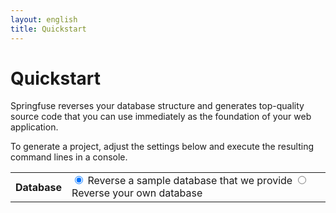 ```yaml
---
layout: english
title: Quickstart
---
```


# Quickstart

Springfuse reverses your database structure and generates top-quality source code that you can use immediately as the foundation of your web application.
	
To generate a project, adjust the settings below and execute the resulting command lines in a console.

<div>
<table>
<form>
	<tbody class="green-border">
		<tr>
			<th>Database</th>
			<td>
				<input type="radio" name="archetypeArtifactId" id="archetypeArtifactId3" value="quickstart-embedded-db-with-configuration" class="updateCommand" checked="checked">
				<label for="archetypeArtifactId3" title="No need to have a database, we will create an embedded database for you, and reverse it">Reverse a sample database that we provide</label>
				<input type="radio" name="archetypeArtifactId" id="archetypeArtifactId1" value="quickstart" class="updateCommand">
				<label for="archetypeArtifactId1" title="You just need to provide some basic info so our plugin can reverse your database.  do not try this with production database, use your development database.">Reverse your own database</label>
			</td>
		</tr>
		<tr class="jdbc-properties" style="display: none">
			<th>Jdbc driver</th>
			<td>
				<table>
					<tbody>
						<tr>
							<td colspan="2">
								Which JDBC driver should springfuse plugin use to access your database ?
							</td>
						</tr>
						<tr>
							<th><label for="dbType">Database Vendor</label></th>
							<td>
								<select id="dbType" name="dbType" class="updateCommand">
									<option value="mysql">mysql</option>
									<option value="oracle">oracle</option>
									<option value="h2">h2</option>
									<option value="postgresql">postgresql</option>
									<option value="other">other</option>
								</select>
								<p id="oracle-database" style="display: none" class="important">
									<a href="/install-oracle-jdbc-driver-in-maven-repository">You must install and configure your Oracle JDBC driver first</a>
								</p>
							</td>
						</tr>
						<tr>
							<th><label for="jdbcGroupId">Maven groupId</label></th>
							<td><input type="text" name="jdbcGroupId" id="jdbcGroupId" value="" class="updateCommand"></td>
						</tr>
						<tr>
							<th><label for="jdbcArtifactId">Maven artifactId</label></th>
							<td><input type="text" name="jdbcArtifactId" id="jdbcArtifactId" value="" class="updateCommand"></td>
						</tr>
						<tr>
							<th><label for="jdbcGroupId">Version</label></th>
							<td><input type="text" name="jdbcVersion" id="jdbcVersion" value="" class="updateCommand"></td>
						</tr>
						<tr>
							<th><label for="jdbcDriver">Driver class</label></th>
							<td><input type="text" name="jdbcDriver" id="jdbcDriver" value="" class="updateCommand"></td>
						</tr>
					</tbody>
				</table>
			</td>
		</tr>
		<tr class="jdbc-properties"  style="display: none">
			<th>Jdbc connectivity</th>
			<td>
				<table>
					<tbody class="no-border">
						<tr>
							<td colspan="2">
								Please provide your database credentials so the springfuse plugin can connect to your database and reverse it.
								<p class="important">
								Do not provide here your production database credentials. You should only reverse a database used for development.
								
								These settings will be used as well in the generated project to access your database.
							</td>
						</tr>
						<tr>
							<th><label for="jdbcUrl">Url</label></th>
							<td><input type="text" name="jdbcUrl" id="jdbcUrl" value="" size="40" class="updateCommand"></td>
						</tr>
						<tr>
							<th><label for="jdbcUser">User</label></th>
							<td><input type="text" name="jdbcUser" id="jdbcUser" value="" class="updateCommand"></td>
						</tr>
						<tr>
							<th><label for="jdbcPassword">Password</label></th>
							<td><input type="text" name="jdbcPassword" id="jdbcPassword" value="" class="updateCommand"></td>
						</tr>
					</tbody>
				</table>
			</td>
		</tr>
		<tr>
			<th>Project root package</th>
			<td>
				<input type="text" id="groupId" size="40" value="com.company.project" class="required packageName updateCommand">
			</td>
		</tr>
		<tr>
			<th>Project name</th>
			<td>
				<input type="text" id="artifactId" value="myproject" class="required lettersNumbers updateCommand">
			</td>
		</tr>
		<tr>
			<th>Front end technology</th>
			<td>
				<select id="frontEnd" class="required" class="updateCommand">
					<option value="jsf2Primefaces" selected="selected">JSF2 + PrimeFaces + Spring WebFlow</option>
					<option value="springMvc">Spring MVC + JQuery</option>
					<option value="backendOnly">None, generate only the backend: JPA2 Entities, DAOs, etc.</option>
				</select>
			</td>
		</tr>
		<tr>
			<th>Http Proxy</th>
			<td>
				<input type="radio" name="proxyEnable" id="proxyEnableFalse" value="false" class="updateCommand" checked="checked"> No
				<input type="radio" name="proxyEnable" id="proxyEnableTrue" value="true" class="updateCommand"> Yes
			</td>
		</tr>
		<tr class="proxy-properties" style="display: none">
			<th>Proxy settings</th>
			<td>
				<table>
					<tbody>
						<tr>
							<td colspan="2">
								You must configure both maven (<a href="http://maven.apache.org/guides/mini/guide-proxies.html">instructions here</a>) 
								and	the springfuse maven plugin (fill the necessary fields below) to use your proxy.
							</td>
						</tr>
						<tr>
							<th><label for="proxyHost">proxy hostname</label></th>
							<td><input type="text" name="proxyHost" id="proxyHost" value="" size="40" class="updateCommand"></td>
						</tr>
						<tr>
							<th><label for="proxyPort">proxy port</label></th>
							<td><input type="text" name="proxyPort" id="proxyPort" value="8080" size="6" class="updateCommand"></td>
						</tr>
						<tr>
							<th><label for="proxyUsername">username</label></th>
							<td><input type="text" name="proxyUsername" id="proxyUsername" value="" class="updateCommand"></td>
						</tr>
						<tr>
							<th><label for="proxyPassword">password</label></th>
							<td><input type="password" name="proxyPassword" id="proxyPassword" value="" class="updateCommand"></td>
						</tr>
						<tr>
							<th><label for="proxyNtlmDomain">domain (only if your proxy uses ntlm)</label></th>
							<td><input type="text" name="proxyNtlmDomain" id="proxyNtlmDomain" value="" class="updateCommand"></td>
						</tr>
						<tr>
							<th><label for="proxyNtlmWorkstation">workstation (only if your proxy uses ntlm)</label></th>
							<td><input type="text" name="proxyNtlmWorkstation" id="proxyNtlmWorkstation" value="" class="updateCommand"></td>
						</tr>
					</tbody>
				</table>
			</td>
		</tr>
		<tr>
			<th>Advanced Configuration</th>
			<td>Once you get familiar with the generation process, 
				   you can refer to <a href="/code-generation-configuration">Code Generation Configuration</a> to control more precisely the code generation.
			</td>
		</tr>
		<tr>
			<td colspan="2">
				<h2>Maven Command to Execute</h2>
			</td>
		<tr>
			<td colspan="2">
				Once you are done, copy-paste these maven commands lines in a console:
				<textarea id="cmdLine" rows="3" cols="80" readonly="readonly" style="width:850px;height:110px" title="Cut and paste this command line to create your project"></textarea>
				<p class="open-your-browser">
					Then once all is ready you can open your browser and go to <a href="http://localhost:8080/">http://localhost:8080/</a>
				</p>
				<p class="tip">
					If the remote generation fails (error, missing entities, etc.), please <a href="/faq#question_remote_generation_failed">read this faq entry</a>.
				</p>
			</td>
		</tr>
	</tbody>
</form>
</table>
<script type="text/javascript">
	function updateDbTypeDefaultValues() {
		var dbType = $("#dbType").val();

		if (dbType == "h2") {
			$("#jdbcUrl").val("jdbc:h2:~/.h2/DBNAME");
			$("#jdbcGroupId").val("com.h2database");
			$("#jdbcArtifactId").val("h2");
			$("#jdbcDriver").val("org.h2.Driver");
			$("#jdbcVersion").val("1.2.131");
		} else if (dbType == "postgresql") {
			$("#jdbcUrl").val("jdbc:postgresql://localhost/DBNAME");
			$("#jdbcGroupId").val("postgresql");
			$("#jdbcArtifactId").val("postgresql");
			$("#jdbcDriver").val("org.postgresql.Driver");
			$("#jdbcVersion").val("8.2-504.jdbc3");
		} else if (dbType == "oracle") {
			$("#jdbcUrl").val("jdbc:oracle:thin:@localhost:1521:XE");
			$("#jdbcGroupId").val("com.oracle");
			$("#jdbcArtifactId").val("ojdbc14");
			$("#jdbcDriver").val("oracle.jdbc.driver.OracleDriver");
			$("#jdbcVersion").val("10.2.0.3");
		} else if (dbType == "mysql") {
			$("#jdbcUrl").val("jdbc:mysql://localhost/DBNAME");
			$("#jdbcGroupId").val("mysql");
			$("#jdbcArtifactId").val("mysql-connector-java");
			$("#jdbcDriver").val("com.mysql.jdbc.Driver");
			$("#jdbcVersion").val("5.1.6");
		} else {
			$("#jdbcUrl").val("");
			$("#jdbcGroupId").val("");
			$("#jdbcArtifactId").val("");
			$("#jdbcDriver").val("");
			$("#jdbcVersion").val("");
		}
		
		if (dbType == "oracle") {
			$("#oracle-database").show();
			
		} else {
			$("#oracle-database").hide();
		}
	}

	function updateCommand() {
		var groupId = $("#groupId").val();
		var artifactId = $("#artifactId").val();
		var version= $("#version").val();
		var frontEnd= $("#frontEnd").val();
		var archetypeArtifactId = $("input[name=archetypeArtifactId]:checked").val();
		var proxyEnable = $("input[name=proxyEnable]:checked").val();

		if (archetypeArtifactId == "quickstart") {
			$(".jdbc-properties").show();
		} else {
			$(".jdbc-properties").hide();
		}

		if (proxyEnable === "true") {
			$(".proxy-properties").show();
		} else {
			$(".proxy-properties").hide();
		}
		
		var cmd = 'mvn archetype:generate ';
		cmd += '-DarchetypeGroupId=com.springfuse.archetypes ';
		cmd += '-DarchetypeArtifactId=' + archetypeArtifactId + ' ';
		cmd += '-DarchetypeVersion=' + version + ' ';
		cmd += '-DgroupId=' + groupId + ' ';
		cmd += '-Dpackage=' + groupId + ' ';
		cmd += '-DartifactId=' + artifactId + ' ';
		cmd += '-Dversion=1.0.0 ';
		cmd += '-DfrontEnd=' + frontEnd + ' ';
		
		if(window.location.host.indexOf('localhost') == -1){
	    	cmd += '-DarchetypeRepository=http://maven2.springfuse.com/ ';
	    }
		if (archetypeArtifactId == "quickstart") {
			cmd += '-DjdbcGroupId=' + $("#jdbcGroupId").val() + " ";
			cmd += '-DjdbcArtifactId=' + $("#jdbcArtifactId").val() + " ";
			cmd += '-DjdbcVersion=' + $("#jdbcVersion").val() + " ";
			cmd += '-DjdbcDriver=' + $("#jdbcDriver").val() + " ";
			cmd += '-DjdbcUser=' + $("#jdbcUser").val() + " ";
			cmd += '-DjdbcPassword=' + $("#jdbcPassword").val() + " ";
			cmd += '-DjdbcUrl=' + $("#jdbcUrl").val() + " ";
			$("#cmdLine").attr("rows", "14");
		} else {
			$("#cmdLine").attr("rows", "12");
		}
		cmd += '-DinteractiveMode=false ';
		
		var proxyHost = $("#proxyHost").val();
		var proxyPort = $("#proxyPort").val();
		var proxyUsername= $("#proxyUsername").val();
		var proxyPassword= $("#proxyPassword").val();
		var proxyNtlmDomain= $("#proxyNtlmDomain").val();
		var proxyNtlmWorkstation= $("#proxyNtlmWorkstation").val();

		if (proxyEnable === "true" && proxyHost) {
			cmd += "-DproxyEnable=true ";
			cmd += "-DproxyHost=" + proxyHost + " ";
			cmd += "-DproxyPort=" + proxyPort + " ";

			if (proxyUsername) {
				cmd += "-DproxyUsername=" + proxyUsername + " ";
				cmd += "-DproxyPassword=" + proxyPassword + " ";
			}

			if (proxyNtlmDomain) {
				cmd += "-DproxyNtlmEnable=true ";
				cmd += "-DproxyNtlmDomain=" + proxyNtlmDomain + " ";
				cmd += "-DproxyNtlmWorkstation=" + proxyNtlmWorkstation + " ";
			}
		}

		cmd += "\n";
		
		cmd += 'cd ' + artifactId + '\n';
		if(window.location.host.indexOf('localhost') == 0){
			cmd += 'mvn generate-sources -Dmaven-remote-generation-plugin.generationServiceLocation=http://'+$(location).attr('host')+'/remote/generate\n';
		} else {
			cmd += 'mvn generate-sources\n';
		}
		
		cmd += 'cd ..\n';
		cmd += 'cd ' + artifactId + '-generated\n';
		if (frontEnd !== "backendOnly") {
			$(".open-your-browser").show();
			cmd += 'mvn jetty:run\n';
		} else {
			$(".open-your-browser").hide();
			cmd += 'mvn install\n';
		}
		$("#cmdLine").val(cmd);
		$(".project-name").html(artifactId);
	}
	
	$(document).ready(function() {
		$(".updateCommand").change(updateCommand);
		$("#cmdLine").click(function() {
			$(this).select();
		});
		$("#dbType").change(function() {
			updateDbTypeDefaultValues();
			updateCommand();
		});
		$("#version").change(function() {
			updateCommand();
		});
		$("#frontEnd").change(function() {
			updateCommand();
		});
		
		if(window.location.href.indexOf('archetypeArtifactId=quickstart-embedded-db-with-configuration') > 0){
			$("#archetypeArtifactId3").attr('checked', true);
		} else if (window.location.href.indexOf('archetypeArtifactId=quickstart') > 0){
			$("#archetypeArtifactId1").attr('checked', true);
		}

		updateDbTypeDefaultValues();
		updateCommand();
	});
</script>
</div>


## Requirements

* JDK 1.6
* Maven 2 at least.

<p class="tip"> 
The first time you use Springfuse or Maven you may be disappointed by the time it takes to download all the jar dependencies. Just be patient...
</p>

## How It Works

Filling the form below allows you to prepare few Maven 2 commands that ultimately run your generated project!

Let's go throw the various steps:
 
The first command creates an intermediary project able to:

* reverse your database schema, or a database example we provide
* send the reversed database schema, not the data, to our server
* wait while our server generates your project
* download the generated project from our server

Then the last maven command starts the project.

For webapp project, it deploys it locally using the embedded jetty servlet container. 

For backend only project, it runs all the unit tests.

## Eclipse 

Import in eclipse, and enjoy !

<p class="important">
Do not import the intermediary project in your IDE. Instead, import the generated project, 
its folder name ends with '-generated'.
</p>

